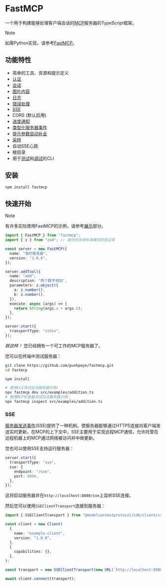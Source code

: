 # FastMCP

一个用于构建能够处理客户端会话的[MCP](https://glama.ai/mcp)服务器的TypeScript框架。

> [!NOTE]
>
> 如需Python实现，请参考[FastMCP](https://github.com/jlowin/fastmcp)。

## 功能特性

- 简单的工具、资源和提示定义
- [认证](#authentication)
- [会话](#sessions)
- [图片内容](#returning-an-image)
- [日志](#logging)
- [错误处理](#errors)
- [SSE](#sse)
- CORS (默认启用)
- [进度通知](#progress)
- [类型化服务器事件](#typed-server-events)
- [提示参数自动补全](#prompt-argument-auto-completion)
- [采样](#requestsampling)
- 自动SSE心跳
- 根目录
- 用于[测试](#test-with-mcp-cli)和[调试](#inspect-with-mcp-inspector)的CLI

## 安装

```bash
npm install fastmcp
```

## 快速开始

> [!NOTE]
>
> 有许多实际使用FastMCP的示例，请参考[展示](#showcase)部分。

```ts
import { FastMCP } from "fastmcp";
import { z } from "zod"; // 或任何支持标准模式的验证库

const server = new FastMCP({
  name: "我的服务器",
  version: "1.0.0",
});

server.addTool({
  name: "add",
  description: "两个数字相加",
  parameters: z.object({
    a: z.number(),
    b: z.number(),
  }),
  execute: async (args) => {
    return String(args.a + args.b);
  },
});

server.start({
  transportType: "stdio",
});
```

_就这样！_ 您已经拥有一个可工作的MCP服务器了。

您可以在终端中测试服务器：

```bash
git clone https://github.com/punkpeye/fastmcp.git
cd fastmcp

npm install

# 使用CLI测试加法服务器示例:
npx fastmcp dev src/examples/addition.ts
# 使用MCP检查器测试加法服务器示例:
npx fastmcp inspect src/examples/addition.ts
```

### SSE

[服务器发送事件](https://developer.mozilla.org/en-US/docs/Web/API/Server-sent_events)(SSE)提供了一种机制，使服务器能够通过HTTPS连接向客户端发送实时更新。在MCP的上下文中，SSE主要用于实现远程MCP通信，允许托管在远程机器上的MCP通过网络被访问并中继更新。

您也可以使用SSE支持运行服务器：

```ts
server.start({
  transportType: "sse",
  sse: {
    endpoint: "/sse",
    port: 8080,
  },
});
```

这将启动服务器并在`http://localhost:8080/sse`上监听SSE连接。

然后您可以使用`SSEClientTransport`连接到服务器：

```ts
import { SSEClientTransport } from "@modelcontextprotocol/sdk/client/sse.js";

const client = new Client(
  {
    name: "example-client",
    version: "1.0.0",
  },
  {
    capabilities: {},
  },
);

const transport = new SSEClientTransport(new URL(`http://localhost:8080/sse`));

await client.connect(transport);
```
